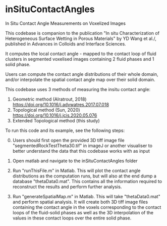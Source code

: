 # inSituContactAngles
In Situ Contact Angle Measurements on Voxelized Images

This codebase is companion to the publication "In situ Characterization of Heterogeneous Surface Wetting in Porous Materials" by YD Wang et al./, published in Advances in Colloids and Interface Sciences.

It computes the local contact angle - mapped to the contact loop of fluid clusters in segmented voxelised images containing 2 fluid phases and 1 solid phase. 

Users can compute the contact angle distributions of their whole domain, and/or interpolate the spatial contact angle map over their solid domain.

This codebase uses 3 methods of measuring the insitu contact angle:

1. Geometric method (Alratrout, 2018) https://doi.org/10.1016/j.advwatres.2017.07.018
2. Topological method (Sun, 2020) https://doi.org/10.1016/j.jcis.2020.05.076
3. Extended Topological method (this study)

To run this code and its example, see the following steps:


0. Users should first open the provided 3D tiff image file "segmentedRockTestTheta30.tif" in imageJ or another visualiser to better understand the data that this codebase works with as input 

1. Open matlab and navigate to the inSituContactAngles folder

2. Run "runThisFile.m" in Matlab. This will plot the contact angle distributions as the computation runs, but will also at the end dump a database "thetaData0.mat". This contains all the information required to reconstruct the results and perform further analysis.

3. Run "generateSpatialMap.m" in Matlab. This will take "thetaData0.mat" and perform spatial analysis. It will create both 3D tiff image files containing the contact angle in the voxels corresponding to the contact loops of the fluid-solid phases as well as the 3D interpolation of the values in these contact loops over the entire solid phase.


